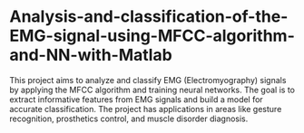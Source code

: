 # Analysis-and-classification-of-the-EMG-signal-using-MFCC-algorithm-and-NN-with-Matlab
 This project aims to analyze and classify EMG (Electromyography) signals by applying the MFCC algorithm and training neural networks. The goal is to extract informative features from EMG signals and build a model for accurate classification. The project has applications in areas like gesture recognition, prosthetics control, and muscle disorder diagnosis.

